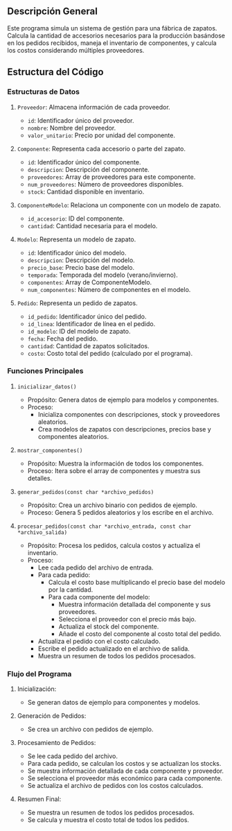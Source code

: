 ## Descripción General
Este programa simula un sistema de gestión para una fábrica de zapatos. Calcula la cantidad de accesorios necesarios para la producción basándose en los pedidos recibidos, maneja el inventario de componentes, y calcula los costos considerando múltiples proveedores.

## Estructura del Código

### Estructuras de Datos
1. `Proveedor`: Almacena información de cada proveedor.
   - `id`: Identificador único del proveedor.
   - `nombre`: Nombre del proveedor.
   - `valor_unitario`: Precio por unidad del componente.

2. `Componente`: Representa cada accesorio o parte del zapato.
   - `id`: Identificador único del componente.
   - `descripcion`: Descripción del componente.
   - `proveedores`: Array de proveedores para este componente.
   - `num_proveedores`: Número de proveedores disponibles.
   - `stock`: Cantidad disponible en inventario.

3. `ComponenteModelo`: Relaciona un componente con un modelo de zapato.
   - `id_accesorio`: ID del componente.
   - `cantidad`: Cantidad necesaria para el modelo.

4. `Modelo`: Representa un modelo de zapato.
   - `id`: Identificador único del modelo.
   - `descripcion`: Descripción del modelo.
   - `precio_base`: Precio base del modelo.
   - `temporada`: Temporada del modelo (verano/invierno).
   - `componentes`: Array de ComponenteModelo.
   - `num_componentes`: Número de componentes en el modelo.

5. `Pedido`: Representa un pedido de zapatos.
   - `id_pedido`: Identificador único del pedido.
   - `id_linea`: Identificador de línea en el pedido.
   - `id_modelo`: ID del modelo de zapato.
   - `fecha`: Fecha del pedido.
   - `cantidad`: Cantidad de zapatos solicitados.
   - `costo`: Costo total del pedido (calculado por el programa).

### Funciones Principales

1. `inicializar_datos()`
   - Propósito: Genera datos de ejemplo para modelos y componentes.
   - Proceso:
     - Inicializa componentes con descripciones, stock y proveedores aleatorios.
     - Crea modelos de zapatos con descripciones, precios base y componentes aleatorios.

2. `mostrar_componentes()`
   - Propósito: Muestra la información de todos los componentes.
   - Proceso: Itera sobre el array de componentes y muestra sus detalles.

3. `generar_pedidos(const char *archivo_pedidos)`
   - Propósito: Crea un archivo binario con pedidos de ejemplo.
   - Proceso: Genera 5 pedidos aleatorios y los escribe en el archivo.

4. `procesar_pedidos(const char *archivo_entrada, const char *archivo_salida)`
   - Propósito: Procesa los pedidos, calcula costos y actualiza el inventario.
   - Proceso:
     - Lee cada pedido del archivo de entrada.
     - Para cada pedido:
       - Calcula el costo base multiplicando el precio base del modelo por la cantidad.
       - Para cada componente del modelo:
         - Muestra información detallada del componente y sus proveedores.
         - Selecciona el proveedor con el precio más bajo.
         - Actualiza el stock del componente.
         - Añade el costo del componente al costo total del pedido.
     - Actualiza el pedido con el costo calculado.
     - Escribe el pedido actualizado en el archivo de salida.
     - Muestra un resumen de todos los pedidos procesados.

### Flujo del Programa

1. Inicialización:
   - Se generan datos de ejemplo para componentes y modelos.

2. Generación de Pedidos:
   - Se crea un archivo con pedidos de ejemplo.

3. Procesamiento de Pedidos:
   - Se lee cada pedido del archivo.
   - Para cada pedido, se calculan los costos y se actualizan los stocks.
   - Se muestra información detallada de cada componente y proveedor.
   - Se selecciona el proveedor más económico para cada componente.
   - Se actualiza el archivo de pedidos con los costos calculados.

4. Resumen Final:
   - Se muestra un resumen de todos los pedidos procesados.
   - Se calcula y muestra el costo total de todos los pedidos.
